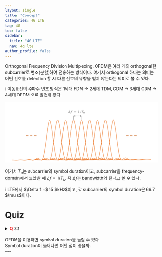 ```yaml
---
layout: single
title: "Concept"
categories: 4G LTE
tag: 4G
toc: false
sidebar:
  title: "4G LTE"
  nav: 4g_lte
author_profile: false
---
```


Orthogonal Frequency Division Multiplexing, OFDM은 여러 개의 orthogonal한 subcarrier로 변조(분할)하여 전송하는 방식이다. 여기서 orthogonal 하다는 의미는 어떤 신호를 detection 할 시 다른 신호의 영향을 받지 않는다는 의미로 볼 수 있다.

<div class = "notice" markdown = "1">
❕ 이동통신의 주파수 변조 방식은
1세대 FDM -> 2세대 TDM, CDM -> 3세대 CDM -> 4세대 OFDM
으로 발전해 왔다.

</div>

![](images/4g_lte-3.1/graph_1.png)

여기서 $T_u$는 subcarrier의 symbol duration이고, subcarrier을 frequency-domain에서 보았을 때 $\Delta f = 1/T_u$. 즉 $\Delta f$는 bandwidth와 같다고 볼 수 있다.

<div class = "notice" markdown = "1">
❕ LTE에서 $\Delta f =$ 15 $kHz$이고, 각 subcarrier의 symbol duration은 66.7 $\mu s$이다.
</div>

# Quiz

<details>
<summary><span style="color:#F0383B;font-weight:bold;">Q</span> <span style="font-weight:bold;">3.1</span><br><br>
OFDM을 이용하면 symbol duration을 늘릴 수 있다.<br>
Symbol duration이 늘어나면 어떤 점이 좋을까.
</summary>
<div class = "notice" markdown = "1">

📌 **Answer**

Symbol duration이 짧아지면 intersymbol interference(ISI)가 발생하고, 통신에 방해가 되기 때문에 duration은 ISI가 발생하지 않도록 충분히 길어야 한다.

</div>
</details>
---